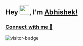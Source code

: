 ## Hey <img src="https://github.com/TheDudeThatCode/TheDudeThatCode/blob/master/Assets/Hi.gif" width="29">, I'm [Abhishek!](bio.link/abhishekchandra) 

### [Connect with me 💬](https://abhishekchandra.me) 
![visitor-badge](https://visitor-badge.glitch.me/badge?page_id=abhishekchandra2522k.abhishekchandra2522k)
